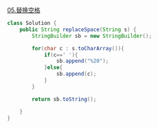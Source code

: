 [05.替换空格](https://leetcode.cn/problems/ti-huan-kong-ge-lcof/description/?envType=study-plan-v2&id=coding-interviews)

```java
class Solution {
    public String replaceSpace(String s) {
        StringBuilder sb = new StringBuilder();

        for(char c : s.toCharArray()){
            if(c==' '){
                sb.append("%20");
            }else{
                sb.append(c);
            }
        }

        return sb.toString();

    }
}
```

